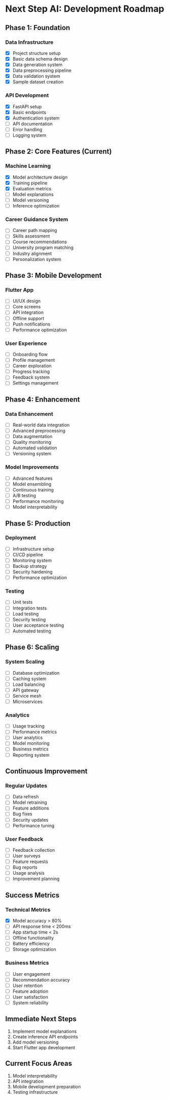 # Next Step AI: Development Roadmap

## Phase 1: Foundation 
### Data Infrastructure
- [x] Project structure setup
- [x] Basic data schema design
- [x] Data generation system
- [x] Data preprocessing pipeline
- [x] Data validation system
- [x] Sample dataset creation

### API Development 
- [x] FastAPI setup
- [x] Basic endpoints
- [x] Authentication system
- [ ] API documentation
- [ ] Error handling
- [ ] Logging system

## Phase 2: Core Features (Current)
### Machine Learning
- [x] Model architecture design
- [x] Training pipeline
- [x] Evaluation metrics
- [ ] Model explanations
- [ ] Model versioning
- [ ] Inference optimization

### Career Guidance System
- [ ] Career path mapping
- [ ] Skills assessment
- [ ] Course recommendations
- [ ] University program matching
- [ ] Industry alignment
- [ ] Personalization system

## Phase 3: Mobile Development
### Flutter App
- [ ] UI/UX design
- [ ] Core screens
- [ ] API integration
- [ ] Offline support
- [ ] Push notifications
- [ ] Performance optimization

### User Experience
- [ ] Onboarding flow
- [ ] Profile management
- [ ] Career exploration
- [ ] Progress tracking
- [ ] Feedback system
- [ ] Settings management

## Phase 4: Enhancement
### Data Enhancement
- [ ] Real-world data integration
- [ ] Advanced preprocessing
- [ ] Data augmentation
- [ ] Quality monitoring
- [ ] Automated validation
- [ ] Versioning system

### Model Improvements
- [ ] Advanced features
- [ ] Model ensembling
- [ ] Continuous training
- [ ] A/B testing
- [ ] Performance monitoring
- [ ] Model interpretability

## Phase 5: Production
### Deployment
- [ ] Infrastructure setup
- [ ] CI/CD pipeline
- [ ] Monitoring system
- [ ] Backup strategy
- [ ] Security hardening
- [ ] Performance optimization

### Testing
- [ ] Unit tests
- [ ] Integration tests
- [ ] Load testing
- [ ] Security testing
- [ ] User acceptance testing
- [ ] Automated testing

## Phase 6: Scaling
### System Scaling
- [ ] Database optimization
- [ ] Caching system
- [ ] Load balancing
- [ ] API gateway
- [ ] Service mesh
- [ ] Microservices

### Analytics
- [ ] Usage tracking
- [ ] Performance metrics
- [ ] User analytics
- [ ] Model monitoring
- [ ] Business metrics
- [ ] Reporting system

## Continuous Improvement
### Regular Updates
- [ ] Data refresh
- [ ] Model retraining
- [ ] Feature additions
- [ ] Bug fixes
- [ ] Security updates
- [ ] Performance tuning

### User Feedback
- [ ] Feedback collection
- [ ] User surveys
- [ ] Feature requests
- [ ] Bug reports
- [ ] Usage analysis
- [ ] Improvement planning

## Success Metrics
### Technical Metrics
- [x] Model accuracy > 80%
- [ ] API response time < 200ms
- [ ] App startup time < 2s
- [ ] Offline functionality
- [ ] Battery efficiency
- [ ] Storage optimization

### Business Metrics
- [ ] User engagement
- [ ] Recommendation accuracy
- [ ] User retention
- [ ] Feature adoption
- [ ] User satisfaction
- [ ] System reliability

## Immediate Next Steps
1. Implement model explanations
2. Create inference API endpoints
3. Add model versioning
4. Start Flutter app development

## Current Focus Areas
1. Model interpretability
2. API integration
3. Mobile development preparation
4. Testing infrastructure

